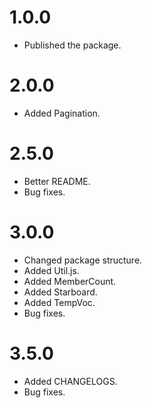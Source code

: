 # 1.0.0
- Published the package.

# 2.0.0
- Added Pagination.

# 2.5.0
- Better README.
- Bug fixes.

# 3.0.0
- Changed package structure.
- Added Util.js.
- Added MemberCount.
- Added Starboard.
- Added TempVoc.
- Bug fixes.

# 3.5.0
- Added CHANGELOGS.
- Bug fixes.